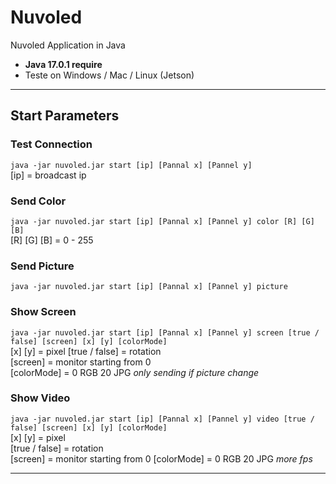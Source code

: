# Nuvoled #
Nuvoled Application in Java  
 - **Java 17.0.1 require**
 - Teste on Windows / Mac / Linux (Jetson)
***
## Start Parameters ##
### Test Connection ###
`java -jar nuvoled.jar start [ip] [Pannal x] [Pannel y]`  
[ip] = broadcast ip
### Send Color ###
`java -jar nuvoled.jar start [ip] [Pannal x] [Pannel y] color [R] [G] [B] `  
[R] [G] [B] = 0 - 255
### Send Picture ###
`java -jar nuvoled.jar start [ip] [Pannal x] [Pannel y] picture`
### Show Screen ###
`java -jar nuvoled.jar start [ip] [Pannal x] [Pannel y] screen [true / false] [screen] [x] [y] [colorMode]`  
[x] [y] = pixel
[true / false] = rotation  
[screen] = monitor starting from 0  
[colorMode] = 0 RGB 20 JPG
_only sending if picture change_
### Show Video ###
`java -jar nuvoled.jar start [ip] [Pannal x] [Pannel y] video [true / false] [screen] [x] [y] [colorMode]`  
[x] [y] = pixel  
[true / false] = rotation  
[screen] = monitor starting from 0
[colorMode] = 0 RGB 20 JPG
_more fps_
***
    